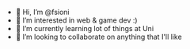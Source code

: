 - 👋 Hi, I’m @fsioni
- 👀 I’m interested in web & game dev :)
- 🌱 I’m currently learning lot of things at Uni
- 💞️ I’m looking to collaborate on anything that I'll like
